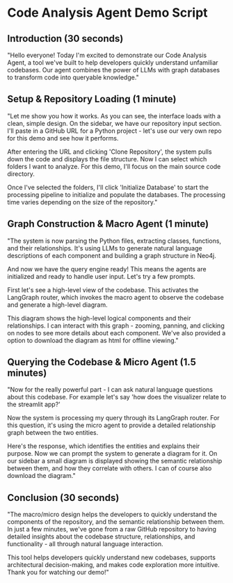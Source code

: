 # Code Analysis Agent Demo Script

## Introduction (30 seconds)
"Hello everyone! Today I'm excited to demonstrate our Code Analysis Agent, a tool we've built to help developers quickly understand unfamiliar codebases. Our agent combines the power of LLMs with graph databases to transform code into queryable knowledge."

## Setup & Repository Loading (1 minute)
"Let me show you how it works. As you can see, the interface loads with a clean, simple design. On the sidebar, we have our repository input section. I'll paste in a GitHub URL for a Python project - let's use our very own repo for this demo and see how it performs.

After entering the URL and clicking 'Clone Repository', the system pulls down the code and displays the file structure. Now I can select which folders I want to analyze. For this demo, I'll focus on the main source code directory.

Once I've selected the folders, I'll click 'Initialize Database' to start the processing pipeline to initialize and populate the databases. The processing time varies depending on the size of the repository."

## Graph Construction & Macro Agent (1 minute)
"The system is now parsing the Python files, extracting classes, functions, and their relationships. It's using LLMs to generate natural language descriptions of each component and building a graph structure in Neo4j.

And now we have the query engine ready! This means the agents are initialized and ready to handle user input. Let's try a few prompts.

First let's see a high-level view of the codebase. This activates the LangGraph router, which invokes the macro agent to observe the codebase and generate a high-level diagram.

This diagram shows the high-level logical components and their relationships.
I can interact with this graph - zooming, panning, and clicking on nodes to see more details about each component. We've also provided a option to download the diagram as html for offline viewing."

## Querying the Codebase & Micro Agent (1.5 minutes)
"Now for the really powerful part - I can ask natural language questions about this codebase. For example let's say 'how does the visualizer relate to the streamlit app?'

Now the system is processing my query through its LangGraph router. For this question, it's using the micro agent to provide a detailed relationship graph between the two entities.

Here's the response, which identifies the entities and explains their purpose. Now we can prompt the system to generate a diagram for it. On our sidebar a small diagram is displayed showing the semantic relationship between them, and how they correlate with others. I can of course also download the diagram."

## Conclusion (30 seconds)
"The macro/micro design helps the developers to quickly understand the components of the repository, and the semantic relationship between them. In just a few minutes, we've gone from a raw GitHub repository to having detailed insights about the codebase structure, relationships, and functionality - all through natural language interaction.

This tool helps developers quickly understand new codebases, supports architectural decision-making, and makes code exploration more intuitive. Thank you for watching our demo!"
